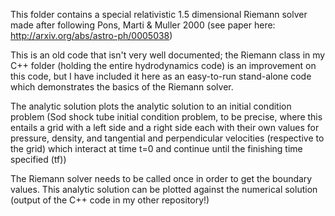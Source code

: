 This folder contains a special relativistic 1.5 dimensional Riemann solver
made after following Pons, Marti & Muller 2000 (see paper here: http://arxiv.org/abs/astro-ph/0005038)

This is an old code that isn't very well documented; the Riemann class in my C++ folder
(holding the entire hydrodynamics code) is an improvement on this code, but I have
included it here as an easy-to-run stand-alone code which demonstrates the basics of the 
Riemann solver.

The analytic solution plots the analytic solution to an initial condition problem
(Sod shock tube initial condition problem, to be precise, where this entails a
grid with a left side and a right side each with their own values for pressure, 
density, and tangential and perpendicular velocities (respective to the grid) which
interact at time t=0 and continue until the finishing time specified (tf))

The Riemann solver needs to be called once in order to get the boundary values. 
This analytic solution can be plotted against the numerical solution (output of the C++
code in my other repository!)
